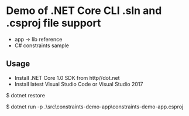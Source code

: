 # Demo of .NET Core CLI .sln and .csproj file support
* app -> lib reference
* C# constraints sample 

## Usage
* Install .NET Core 1.0 SDK from http//dot.net
* Install latest Visual Studio Code or Visual Studio 2017

$ dotnet restore

$ dotnet run -p .\src\constraints-demo-app\constraints-demo-app.csproj